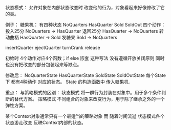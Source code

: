 状态模式：
允许对象在内部状态改变时 改变他的行为，对象看起来好像修改了它的类。


例子：
糖果机： 有四种状态 NoQuarters HasQuarter Sold SoldOut
四个动作：
投入25分 NoQuarters -> HasQuarter
退回25分 HasQuarter -> NoQuarters
转动曲柄 HasQuarter -> Sold
发糖果   Sold -> NoQuarters

insertQuarter ejectQuarter turnCrank release 

初始时 4个动作对应4个函数；if else 嵌套 这种写法 没有遵循开放关闭原则 同时也没有把改变的部分包装起来等缺点。

修改后：
NoQuarterState
HasQuarterState
SoldState
SoldOutState
每个State下 都有4种动作 对应的状态。
State 的构造函数中 传入糖果机.


重点：
与策略模式的区别：
状态模式 将一群行为封装在对象中。用于多个条件判断的替代方案。
策略模式 不同组合的对象来改变行为，用于除了继承之外的一个弹性方案。

某个Context对象通常只有一个最适当的策略对象 而 随着时间流逝 状态模式各个状态游走改变 反映Context内部的状态。